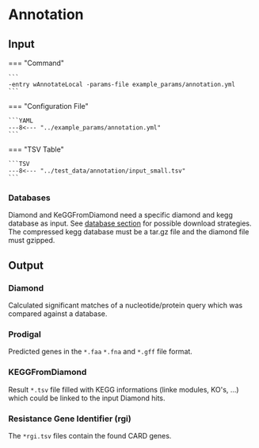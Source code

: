 # Annotation

## Input  

=== "Command"

    ```
    -entry wAnnotateLocal -params-file example_params/annotation.yml
    ```

=== "Configuration File"

    ```YAML
    ---8<--- "../example_params/annotation.yml"
    ```

=== "TSV Table"

    ```TSV
    ---8<--- "../test_data/annotation/input_small.tsv"
    ```

### Databases

Diamond and KeGGFromDiamond need a specific diamond and kegg database as input.
See [database section](##-Database-input-configuration) for possible download strategies.
The compressed kegg database must be a tar.gz file and the diamond file must gzipped. 

## Output

### Diamond

Calculated significant matches of a nucleotide/protein query which was compared against a database.

### Prodigal

Predicted genes in the `*.faa` `*.fna` and `*.gff` file format.

### KEGGFromDiamond

Result `*.tsv` file filled with KEGG informations (linke modules, KO's, ...) which could be linked to the input Diamond hits.
  
### Resistance Gene Identifier (rgi)

The `*rgi.tsv` files contain the found CARD genes.


